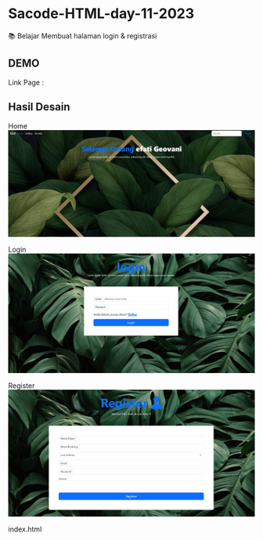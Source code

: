 # Sacode-HTML-day-11-2023
📚 Belajar Membuat halaman login &amp; registrasi

## DEMO

Link Page :

## Hasil Desain
Home
<img src="images/1.png">

Login
<img src="images/2.png">

Register
<img src="images/3.png">

index.html
